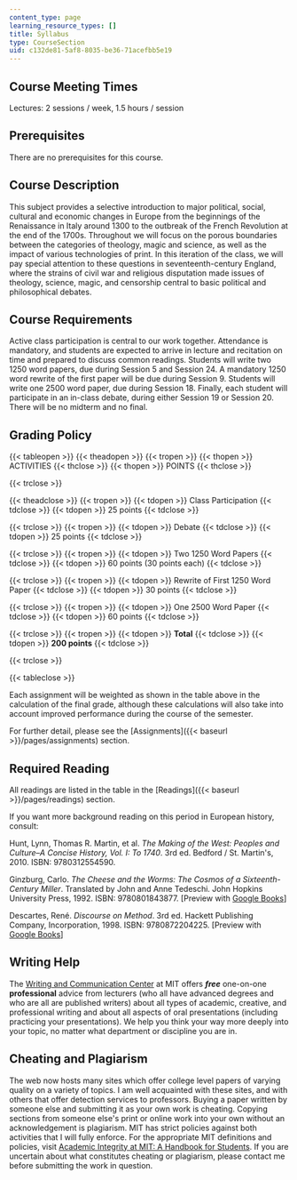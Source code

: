 ```yaml
---
content_type: page
learning_resource_types: []
title: Syllabus
type: CourseSection
uid: c132de81-5af8-8035-be36-71acefbb5e19
---
```


Course Meeting Times
--------------------

Lectures: 2 sessions / week, 1.5 hours / session

Prerequisites
-------------

There are no prerequisites for this course.

Course Description
------------------

This subject provides a selective introduction to major political, social, cultural and economic changes in Europe from the beginnings of the Renaissance in Italy around 1300 to the outbreak of the French Revolution at the end of the 1700s. Throughout we will focus on the porous boundaries between the categories of theology, magic and science, as well as the impact of various technologies of print. In this iteration of the class, we will pay special attention to these questions in seventeenth-century England, where the strains of civil war and religious disputation made issues of theology, science, magic, and censorship central to basic political and philosophical debates.

Course Requirements
-------------------

Active class participation is central to our work together. Attendance is mandatory, and students are expected to arrive in lecture and recitation on time and prepared to discuss common readings. Students will write two 1250 word papers, due during Session 5 and Session 24. A mandatory 1250 word rewrite of the first paper will be due during Session 9. Students will write one 2500 word paper, due during Session 18. Finally, each student will participate in an in-class debate, during either Session 19 or Session 20. There will be no midterm and no final.

Grading Policy
--------------

{{< tableopen >}}
{{< theadopen >}}
{{< tropen >}}
{{< thopen >}}
ACTIVITIES
{{< thclose >}}
{{< thopen >}}
POINTS
{{< thclose >}}

{{< trclose >}}

{{< theadclose >}}
{{< tropen >}}
{{< tdopen >}}
Class Participation
{{< tdclose >}}
{{< tdopen >}}
25 points
{{< tdclose >}}

{{< trclose >}}
{{< tropen >}}
{{< tdopen >}}
Debate
{{< tdclose >}}
{{< tdopen >}}
25 points
{{< tdclose >}}

{{< trclose >}}
{{< tropen >}}
{{< tdopen >}}
Two 1250 Word Papers
{{< tdclose >}}
{{< tdopen >}}
60 points (30 points each)
{{< tdclose >}}

{{< trclose >}}
{{< tropen >}}
{{< tdopen >}}
Rewrite of First 1250 Word Paper
{{< tdclose >}}
{{< tdopen >}}
30 points
{{< tdclose >}}

{{< trclose >}}
{{< tropen >}}
{{< tdopen >}}
One 2500 Word Paper
{{< tdclose >}}
{{< tdopen >}}
60 points
{{< tdclose >}}

{{< trclose >}}
{{< tropen >}}
{{< tdopen >}}
**Total**
{{< tdclose >}}
{{< tdopen >}}
**200 points**
{{< tdclose >}}

{{< trclose >}}

{{< tableclose >}}

Each assignment will be weighted as shown in the table above in the calculation of the final grade, although these calculations will also take into account improved performance during the course of the semester.

For further detail, please see the [Assignments]({{< baseurl >}}/pages/assignments) section.

Required Reading
----------------

All readings are listed in the table in the [Readings]({{< baseurl >}}/pages/readings) section.

If you want more background reading on this period in European history, consult:

Hunt, Lynn, Thomas R. Martin, et al. _The Making of the West: Peoples and Culture–A Concise History, Vol. I: To 1740_. 3rd ed. Bedford / St. Martin's, 2010. ISBN: 9780312554590.

Ginzburg, Carlo. _The Cheese and the Worms: The Cosmos of a Sixteenth-Century Miller_. Translated by John and Anne Tedeschi. John Hopkins University Press, 1992. ISBN: 9780801843877. \[Preview with [Google Books](http://books.google.com/books?id=4IUREWq_o3MC&pg=PAfrontcover)\]

Descartes, René. _Discourse on Method_. 3rd ed. Hackett Publishing Company, Incorporation, 1998. ISBN: 9780872204225. \[Preview with [Google Books](http://books.google.com/books?id=URMSbDE9JvgC&pg=PAfrontcover)\]

Writing Help
------------

The [Writing and Communication Center](http://cmsw.mit.edu/writing-and-communication-center/) at MIT offers _**free**_ one-on-one **professional** advice from lecturers (who all have advanced degrees and who are all are published writers) about all types of academic, creative, and professional writing and about all aspects of oral presentations (including practicing your presentations). We help you think your way more deeply into your topic, no matter what department or discipline you are in.

Cheating and Plagiarism
-----------------------

The web now hosts many sites which offer college level papers of varying quality on a variety of topics. I am well acquainted with these sites, and with others that offer detection services to professors. Buying a paper written by someone else and submitting it as your own work is cheating. Copying sections from someone else's print or online work into your own without an acknowledgement is plagiarism. MIT has strict policies against both activities that I will fully enforce. For the appropriate MIT definitions and policies, visit [Academic Integrity at MIT: A Handbook for Students](http://integrity.mit.edu/). If you are uncertain about what constitutes cheating or plagiarism, please contact me before submitting the work in question.